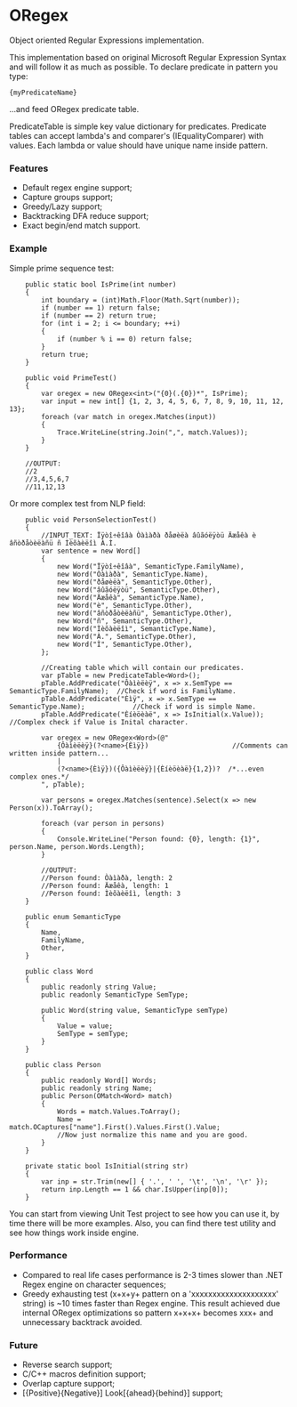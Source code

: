 ﻿# ORegex
Object oriented Regular Expressions implementation.

This implementation based on original Microsoft Regular Expression Syntax and will follow it as much as possible.
To declare predicate in pattern you type:

    {myPredicateName}

...and feed ORegex predicate table. 

PredicateTable is simple key value dictionary for predicates.
Predicate tables can accept lambda's and comparer's (IEqualityComparer<T>) with values.
Each lambda or value should have unique name inside pattern.

### Features
- Default regex engine support;
- Capture groups support;
- Greedy/Lazy support;
- Backtracking DFA reduce support;
- Exact begin/end match support.

### Example

Simple prime sequence test:

        public static bool IsPrime(int number)
        {
            int boundary = (int)Math.Floor(Math.Sqrt(number));
            if (number == 1) return false;
            if (number == 2) return true;
            for (int i = 2; i <= boundary; ++i)
            {
                if (number % i == 0) return false;
            }
            return true;
        }

        public void PrimeTest()
        {
            var oregex = new ORegex<int>("{0}(.{0})*", IsPrime);
            var input = new int[] {1, 2, 3, 4, 5, 6, 7, 8, 9, 10, 11, 12, 13};
            foreach (var match in oregex.Matches(input))
            {
                Trace.WriteLine(string.Join(",", match.Values));
            }
        }

        //OUTPUT:
        //2
        //3,4,5,6,7
        //11,12,13

Or more complex test from NLP field:

        public void PersonSelectionTest()
        {
            //INPUT_TEXT: Ïÿòî÷êîâà Òàìàðà ðåøèëà âûãóëÿòü Äæåêà è âñòðåòèëàñü ñ Ìèõàèëîì À.Ì.
            var sentence = new Word[]
            {
                new Word("Ïÿòî÷êîâà", SemanticType.FamilyName),
                new Word("Òàìàðà", SemanticType.Name),
                new Word("ðåøèëà", SemanticType.Other),
                new Word("âûãóëÿòü", SemanticType.Other),
                new Word("Äæåêà", SemanticType.Name),
                new Word("è", SemanticType.Other),
                new Word("âñòðåòèëàñü", SemanticType.Other),
                new Word("ñ", SemanticType.Other),
                new Word("Ìèõàèëîì", SemanticType.Name),
                new Word("À.", SemanticType.Other),
                new Word("Ì", SemanticType.Other),
            };

            //Creating table which will contain our predicates.
            var pTable = new PredicateTable<Word>();
            pTable.AddPredicate("Ôàìèëèÿ", x => x.SemType == SemanticType.FamilyName);  //Check if word is FamilyName.
            pTable.AddPredicate("Èìÿ", x => x.SemType == SemanticType.Name);            //Check if word is simple Name.
            pTable.AddPredicate("Èíèöèàë", x => IsInitial(x.Value));                    //Complex check if Value is Inital character.

            var oregex = new ORegex<Word>(@"
                {Ôàìèëèÿ}(?<name>{Èìÿ})                     //Comments can written inside pattern...
                |
                (?<name>{Èìÿ})({Ôàìèëèÿ}|{Èíèöèàë}{1,2})?  /*...even complex ones.*/
            ", pTable);

            var persons = oregex.Matches(sentence).Select(x => new Person(x)).ToArray();

            foreach (var person in persons)
            {
                Console.WriteLine("Person found: {0}, length: {1}", person.Name, person.Words.Length);
            }

            //OUTPUT:
            //Person found: Òàìàðà, length: 2
            //Person found: Äæåêà, length: 1
            //Person found: Ìèõàèëîì, length: 3
        }

        public enum SemanticType
        {
            Name,
            FamilyName,
            Other,
        }

        public class Word
        {
            public readonly string Value;
            public readonly SemanticType SemType;

            public Word(string value, SemanticType semType)
            {
                Value = value;
                SemType = semType;
            }
        }

        public class Person
        {
            public readonly Word[] Words;
            public readonly string Name;
            public Person(OMatch<Word> match)
            {
                Words = match.Values.ToArray();
                Name = match.OCaptures["name"].First().Values.First().Value;
                //Now just normalize this name and you are good.
            }
        }

        private static bool IsInitial(string str)
        {
            var inp = str.Trim(new[] { '.', ' ', '\t', '\n', '\r' });
            return inp.Length == 1 && char.IsUpper(inp[0]);
        }


You can start from viewing Unit Test project to see how you can use it, by time there will be more examples. 
Also, you can find there test utility and see how things work inside engine.

### Performance
- Compared to real life cases performance is 2-3 times slower than .NET Regex engine on character sequences;
- Greedy exhausting test (x+x+y+ pattern on a 'xxxxxxxxxxxxxxxxxxxx' string) is ~10 times faster than Regex engine. This result achieved due internal ORegex optimizations so pattern x+x+x+ becomes xxx+ and unnecessary backtrack avoided.

### Future
- Reverse search support;
- C/C++ macros definition support;
- Overlap capture support;
- [{Positive}{Negative}] Look[{ahead}{behind}] support;
